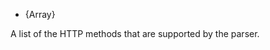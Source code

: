 <!-- YAML
added: v0.11.8
-->

* {Array}

A list of the HTTP methods that are supported by the parser.

